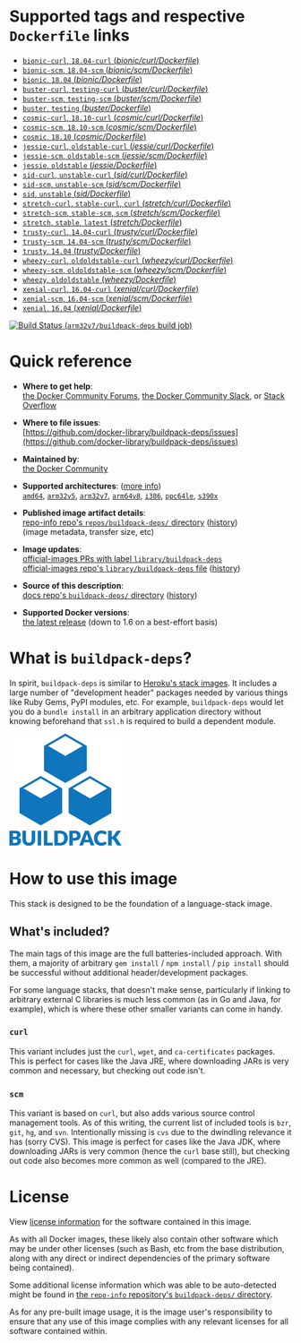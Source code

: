 <!--

********************************************************************************

WARNING:

    DO NOT EDIT "buildpack-deps/README.md"

    IT IS AUTO-GENERATED

    (from the other files in "buildpack-deps/" combined with a set of templates)

********************************************************************************

-->

# Supported tags and respective `Dockerfile` links

-	[`bionic-curl`, `18.04-curl` (*bionic/curl/Dockerfile*)](https://github.com/docker-library/buildpack-deps/blob/b0fc01aa5e3aed6820d8fed6f3301e0542fbeb36/bionic/curl/Dockerfile)
-	[`bionic-scm`, `18.04-scm` (*bionic/scm/Dockerfile*)](https://github.com/docker-library/buildpack-deps/blob/0db0cf15f1c507b17e7edc6dfbe301b8e357568f/bionic/scm/Dockerfile)
-	[`bionic`, `18.04` (*bionic/Dockerfile*)](https://github.com/docker-library/buildpack-deps/blob/0db0cf15f1c507b17e7edc6dfbe301b8e357568f/bionic/Dockerfile)
-	[`buster-curl`, `testing-curl` (*buster/curl/Dockerfile*)](https://github.com/docker-library/buildpack-deps/blob/b0fc01aa5e3aed6820d8fed6f3301e0542fbeb36/buster/curl/Dockerfile)
-	[`buster-scm`, `testing-scm` (*buster/scm/Dockerfile*)](https://github.com/docker-library/buildpack-deps/blob/99a1c33fda559272e9322b02a5d778bbd04154e7/buster/scm/Dockerfile)
-	[`buster`, `testing` (*buster/Dockerfile*)](https://github.com/docker-library/buildpack-deps/blob/d7da72aaf3bb93fecf5fcb7c6ff154cb0c55d1d1/buster/Dockerfile)
-	[`cosmic-curl`, `18.10-curl` (*cosmic/curl/Dockerfile*)](https://github.com/docker-library/buildpack-deps/blob/a3bdba8b3675c0f820f2ce7bd88e79e4aac2fb8c/cosmic/curl/Dockerfile)
-	[`cosmic-scm`, `18.10-scm` (*cosmic/scm/Dockerfile*)](https://github.com/docker-library/buildpack-deps/blob/a3bdba8b3675c0f820f2ce7bd88e79e4aac2fb8c/cosmic/scm/Dockerfile)
-	[`cosmic`, `18.10` (*cosmic/Dockerfile*)](https://github.com/docker-library/buildpack-deps/blob/a3bdba8b3675c0f820f2ce7bd88e79e4aac2fb8c/cosmic/Dockerfile)
-	[`jessie-curl`, `oldstable-curl` (*jessie/curl/Dockerfile*)](https://github.com/docker-library/buildpack-deps/blob/b0fc01aa5e3aed6820d8fed6f3301e0542fbeb36/jessie/curl/Dockerfile)
-	[`jessie-scm`, `oldstable-scm` (*jessie/scm/Dockerfile*)](https://github.com/docker-library/buildpack-deps/blob/1845b3f918f69b4c97912b0d4d68a5658458e84f/jessie/scm/Dockerfile)
-	[`jessie`, `oldstable` (*jessie/Dockerfile*)](https://github.com/docker-library/buildpack-deps/blob/d7da72aaf3bb93fecf5fcb7c6ff154cb0c55d1d1/jessie/Dockerfile)
-	[`sid-curl`, `unstable-curl` (*sid/curl/Dockerfile*)](https://github.com/docker-library/buildpack-deps/blob/b0fc01aa5e3aed6820d8fed6f3301e0542fbeb36/sid/curl/Dockerfile)
-	[`sid-scm`, `unstable-scm` (*sid/scm/Dockerfile*)](https://github.com/docker-library/buildpack-deps/blob/99a1c33fda559272e9322b02a5d778bbd04154e7/sid/scm/Dockerfile)
-	[`sid`, `unstable` (*sid/Dockerfile*)](https://github.com/docker-library/buildpack-deps/blob/d7da72aaf3bb93fecf5fcb7c6ff154cb0c55d1d1/sid/Dockerfile)
-	[`stretch-curl`, `stable-curl`, `curl` (*stretch/curl/Dockerfile*)](https://github.com/docker-library/buildpack-deps/blob/b0fc01aa5e3aed6820d8fed6f3301e0542fbeb36/stretch/curl/Dockerfile)
-	[`stretch-scm`, `stable-scm`, `scm` (*stretch/scm/Dockerfile*)](https://github.com/docker-library/buildpack-deps/blob/1845b3f918f69b4c97912b0d4d68a5658458e84f/stretch/scm/Dockerfile)
-	[`stretch`, `stable`, `latest` (*stretch/Dockerfile*)](https://github.com/docker-library/buildpack-deps/blob/d7da72aaf3bb93fecf5fcb7c6ff154cb0c55d1d1/stretch/Dockerfile)
-	[`trusty-curl`, `14.04-curl` (*trusty/curl/Dockerfile*)](https://github.com/docker-library/buildpack-deps/blob/b0fc01aa5e3aed6820d8fed6f3301e0542fbeb36/trusty/curl/Dockerfile)
-	[`trusty-scm`, `14.04-scm` (*trusty/scm/Dockerfile*)](https://github.com/docker-library/buildpack-deps/blob/1845b3f918f69b4c97912b0d4d68a5658458e84f/trusty/scm/Dockerfile)
-	[`trusty`, `14.04` (*trusty/Dockerfile*)](https://github.com/docker-library/buildpack-deps/blob/d7da72aaf3bb93fecf5fcb7c6ff154cb0c55d1d1/trusty/Dockerfile)
-	[`wheezy-curl`, `oldoldstable-curl` (*wheezy/curl/Dockerfile*)](https://github.com/docker-library/buildpack-deps/blob/b0fc01aa5e3aed6820d8fed6f3301e0542fbeb36/wheezy/curl/Dockerfile)
-	[`wheezy-scm`, `oldoldstable-scm` (*wheezy/scm/Dockerfile*)](https://github.com/docker-library/buildpack-deps/blob/1845b3f918f69b4c97912b0d4d68a5658458e84f/wheezy/scm/Dockerfile)
-	[`wheezy`, `oldoldstable` (*wheezy/Dockerfile*)](https://github.com/docker-library/buildpack-deps/blob/d7da72aaf3bb93fecf5fcb7c6ff154cb0c55d1d1/wheezy/Dockerfile)
-	[`xenial-curl`, `16.04-curl` (*xenial/curl/Dockerfile*)](https://github.com/docker-library/buildpack-deps/blob/b0fc01aa5e3aed6820d8fed6f3301e0542fbeb36/xenial/curl/Dockerfile)
-	[`xenial-scm`, `16.04-scm` (*xenial/scm/Dockerfile*)](https://github.com/docker-library/buildpack-deps/blob/2da658b9a1b91fa61d63ffad2ea52685cac6c702/xenial/scm/Dockerfile)
-	[`xenial`, `16.04` (*xenial/Dockerfile*)](https://github.com/docker-library/buildpack-deps/blob/d7da72aaf3bb93fecf5fcb7c6ff154cb0c55d1d1/xenial/Dockerfile)

[![Build Status](https://doi-janky.infosiftr.net/job/multiarch/job/arm32v7/job/buildpack-deps/badge/icon) (`arm32v7/buildpack-deps` build job)](https://doi-janky.infosiftr.net/job/multiarch/job/arm32v7/job/buildpack-deps/)

# Quick reference

-	**Where to get help**:  
	[the Docker Community Forums](https://forums.docker.com/), [the Docker Community Slack](https://blog.docker.com/2016/11/introducing-docker-community-directory-docker-community-slack/), or [Stack Overflow](https://stackoverflow.com/search?tab=newest&q=docker)

-	**Where to file issues**:  
	[https://github.com/docker-library/buildpack-deps/issues](https://github.com/docker-library/buildpack-deps/issues)

-	**Maintained by**:  
	[the Docker Community](https://github.com/docker-library/buildpack-deps)

-	**Supported architectures**: ([more info](https://github.com/docker-library/official-images#architectures-other-than-amd64))  
	[`amd64`](https://hub.docker.com/r/amd64/buildpack-deps/), [`arm32v5`](https://hub.docker.com/r/arm32v5/buildpack-deps/), [`arm32v7`](https://hub.docker.com/r/arm32v7/buildpack-deps/), [`arm64v8`](https://hub.docker.com/r/arm64v8/buildpack-deps/), [`i386`](https://hub.docker.com/r/i386/buildpack-deps/), [`ppc64le`](https://hub.docker.com/r/ppc64le/buildpack-deps/), [`s390x`](https://hub.docker.com/r/s390x/buildpack-deps/)

-	**Published image artifact details**:  
	[repo-info repo's `repos/buildpack-deps/` directory](https://github.com/docker-library/repo-info/blob/master/repos/buildpack-deps) ([history](https://github.com/docker-library/repo-info/commits/master/repos/buildpack-deps))  
	(image metadata, transfer size, etc)

-	**Image updates**:  
	[official-images PRs with label `library/buildpack-deps`](https://github.com/docker-library/official-images/pulls?q=label%3Alibrary%2Fbuildpack-deps)  
	[official-images repo's `library/buildpack-deps` file](https://github.com/docker-library/official-images/blob/master/library/buildpack-deps) ([history](https://github.com/docker-library/official-images/commits/master/library/buildpack-deps))

-	**Source of this description**:  
	[docs repo's `buildpack-deps/` directory](https://github.com/docker-library/docs/tree/master/buildpack-deps) ([history](https://github.com/docker-library/docs/commits/master/buildpack-deps))

-	**Supported Docker versions**:  
	[the latest release](https://github.com/docker/docker-ce/releases/latest) (down to 1.6 on a best-effort basis)

# What is `buildpack-deps`?

In spirit, `buildpack-deps` is similar to [Heroku's stack images](https://github.com/heroku/stack-images/blob/master/bin/cedar.sh). It includes a large number of "development header" packages needed by various things like Ruby Gems, PyPI modules, etc. For example, `buildpack-deps` would let you do a `bundle install` in an arbitrary application directory without knowing beforehand that `ssl.h` is required to build a dependent module.

![logo](https://raw.githubusercontent.com/docker-library/docs/01c12653951b2fe592c1f93a13b4e289ada0e3a1/buildpack-deps/logo.png)

# How to use this image

This stack is designed to be the foundation of a language-stack image.

## What's included?

The main tags of this image are the full batteries-included approach. With them, a majority of arbitrary `gem install` / `npm install` / `pip install` should be successful without additional header/development packages.

For some language stacks, that doesn't make sense, particularly if linking to arbitrary external C libraries is much less common (as in Go and Java, for example), which is where these other smaller variants can come in handy.

### `curl`

This variant includes just the `curl`, `wget`, and `ca-certificates` packages. This is perfect for cases like the Java JRE, where downloading JARs is very common and necessary, but checking out code isn't.

### `scm`

This variant is based on `curl`, but also adds various source control management tools. As of this writing, the current list of included tools is `bzr`, `git`, `hg`, and `svn`. Intentionally missing is `cvs` due to the dwindling relevance it has (sorry CVS). This image is perfect for cases like the Java JDK, where downloading JARs is very common (hence the `curl` base still), but checking out code also becomes more common as well (compared to the JRE).

# License

View [license information](https://www.debian.org/social_contract#guidelines) for the software contained in this image.

As with all Docker images, these likely also contain other software which may be under other licenses (such as Bash, etc from the base distribution, along with any direct or indirect dependencies of the primary software being contained).

Some additional license information which was able to be auto-detected might be found in [the `repo-info` repository's `buildpack-deps/` directory](https://github.com/docker-library/repo-info/tree/master/repos/buildpack-deps).

As for any pre-built image usage, it is the image user's responsibility to ensure that any use of this image complies with any relevant licenses for all software contained within.
